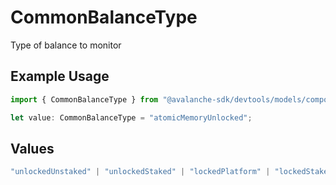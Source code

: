 # CommonBalanceType

Type of balance to monitor

## Example Usage

```typescript
import { CommonBalanceType } from "@avalanche-sdk/devtools/models/components";

let value: CommonBalanceType = "atomicMemoryUnlocked";
```

## Values

```typescript
"unlockedUnstaked" | "unlockedStaked" | "lockedPlatform" | "lockedStakeable" | "lockedStaked" | "pendingStaked" | "unlocked" | "locked" | "atomicMemoryUnlocked" | "atomicMemoryLocked"
```